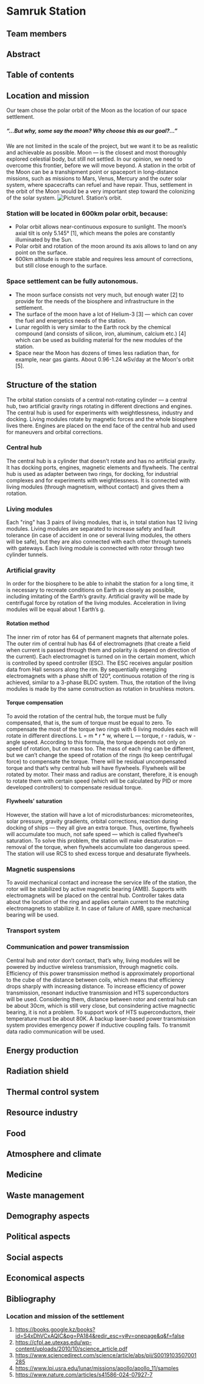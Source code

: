# Samruk Station

## Team members

## Abstract

## Table of contents

## Location and mission
Our team chose the polar orbit of the Moon as the location of our space settlement.
##### “...But why, some say the moon? Why choose this as our goal?...” 
We are not limited in the scale of the project, but we want it to be as realistic and achievable as possible. 
Moon — is the closest and most thoroughly explored celestial body, but still not settled. In our opinion, we need to overcome this frontier, before we will move beyond.
A station in the orbit of the Moon can be a transhipment point or spaceport in long-distance missions, such as missions to Mars, Venus, Mercury and the outer solar system, where spacecrafts can refuel and have repair. Thus, settlement in the orbit of the Moon would be a very important step toward the colonizing of the solar system.
![Picture1. Stationʼs orbit.](/location-01.jpg)
### Station will be located in 600km polar orbit, because:
- Polar orbit allows near-continuous exposure to sunlight. The moon’s axial tilt is only 5.145° [1], which means the poles are constantly illuminated by the Sun.
- Polar orbit and rotation of the moon around its axis allows to land on any point on the surface.
- 600km altitude is more stable and requires less amount of corrections, but still close enough to the surface.
### Space settlement can be fully autonomous.
- The moon surface consists not very much, but enough water [2] to provide for the needs of the biosphere and infrastructure in the settlement.
- The surface of the moon have a lot of Helium-3 [3] — which can cover the fuel and energetics needs of the station.
- Lunar regolith is very similar to the Earth rock by the chemical compound (and consists of silicon, iron, aluminum, calcium etc.) [4] which can be used as building material for the new modules of the station.
- Space near the Moon has dozens of times less radiation than, for example, near gas giants. About 0.96-1.24 мSv/day at the Moon's orbit [5].

## Structure of the station
The orbital station consists of a central not-rotating cylinder — a central hub, two artificial gravity rings rotating in different directions and engines. The central hub is used for experiments with weightlessness, industry and docking. Living modules rotate by magnetic forces and the whole biosphere lives there. Engines are placed on the end face of the central hub and used for maneuvers and orbital corrections.
### Central hub
The central hub is a cylinder that doesn't rotate and has no artificial gravity. It has docking ports, engines, magnetic elements and flywheels. The central hub is used as adapter between two rings, for docking, for industrial complexes and for experiments with weightlessness. It is connected with living modules (through magnetism, without contact) and gives them a rotation.
### Living modules
Each "ring" has 3 pairs of living modules, that is, in total station has 12 living modules. Living modules are separated to increase safety and fault tolerance (in case of accident in one or several living modules, the others will be safe), but they are also connected with each other through tunnels with gateways. Each living module is connected with rotor through two cylinder tunnels.
### Artificial gravity
In order for the biosphere to be able to inhabit the station for a long time, it is necessary to recreate conditions on Earth as closely as possible, including imitating of the Earthʼs gravity. Artificial gravity will be made by centrifugal force by rotation of the living modules. Acceleration in living modules will be equal about 1 Earthʼs g.
#### Rotation method
The inner rim of rotor has 64 of permanent magnets that alternate poles. The outer rim of central hub has 64 of electromagnets (that create a field when current is passed through them and polarity is depend on direction of the current). Each electromagnet is turned on in the certain moment, which is controlled by speed controller (ESC). The ESC receives angular position data from Hall sensors along the rim. By sequentially energizing electromagnets with a phase shift of 120°, continuous rotation of the ring is achieved, similar to a 3-phase BLDC system. Thus, the rotation of the living modules is made by the same construction as rotation in brushless motors.
#### Torque compensation
To avoid the rotation of the central hub, the torque must be fully compensated, that is, the sum of torque must be equal to zero. To compensate the most of the torque two rings with 6 living modules each will rotate in different directions. 
L = m * r * w, where
L — torque, r - raduis, w - angle speed.
According to this formula, the torque depends not only on speed of rotation, but on mass too. The mass of each ring can be different, but we canʼt change the speed of rotation of the rings (to keep centrifugal force) to compensate the torque. There will be residual uncompensated torque and thatʼs why central hub will have flywheels. Flywheels will be rotated by motor. Their mass and radius are constant, therefore, it is enough to rotate them with certain speed (which will be calculated by PID or more developed controllers) to compensate residual torque.
#### Flywheelsʼ saturation
However, the station will have a lot of microdisturbances: micrometeorites, solar pressure, gravity gradients, orbital corrections, reaction during docking of ships — they all give an extra torque. Thus, overtime, flywheels will accumulate too much, not safe speed — which is called flywheelʼs saturation. To solve this problem, the station will make desaturation — removal of the torque, when flywheels accumulate too dangerous speed. The station will use RCS to shed excess torque and desaturate flywheels.
### Magnetic suspensions
To avoid mechanical contact and increase the service life of the station, the rotor will be stabilized by active magnetic bearing (AMB). Supports with electromagnets will be placed on the central hub. Controller takes data about the location of the ring and applies certain current to the matching electromagnets to stabilize it. In case of failure of AMB, spare mechanical bearing will be used.
### Transport system
### Communication and power transmission
Central hub and rotor donʼt contact, thatʼs why, living modules will be powered by inductive wireless transmission, through magnetic coils. Efficiency of this power transmission method is approximately proportional to the cube of the distance between coils, which means that efficiency drops sharply with increasing distance. To increase efficiency of power transmission, resonant inductive transmission and HTS superconductors will be used. Considering them, distance between rotor and central hub can be about 30cm, which is still very close, but consindering active magnectic bearing, it is not a problem. To support work of HTS superconductors, their temperature must be about 80K. A backup laser-based power transmission system provides emergency power if inductive coupling fails.
To transmit data radio communication will be used.

## Energy production

## Radiation shield

## Thermal control system

## Resource industry

## Food

## Atmosphere and climate

## Medicine

## Waste management

## Demography aspects

## Political aspects

## Social aspects

## Economical aspects

## Bibliography
### Location and mission of the settlement
1. https://books.google.kz/books?id=S4xDhVCxAQIC&pg=PA184&redir_esc=y#v=onepage&q&f=false
2. https://cfpl.ae.utexas.edu/wp-content/uploads/2010/10/science_article.pdf
3. https://www.sciencedirect.com/science/article/abs/pii/S0019103507001285
4. https://www.lpi.usra.edu/lunar/missions/apollo/apollo_11/samples
5. https://www.nature.com/articles/s41586-024-07927-7
